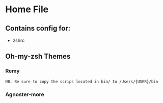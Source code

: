 # Home File

## Contains config for:

* zshrc

## Oh-my-zsh Themes

### Remy

    NB: Be sure to copy the scrips located in bin/ to /Users/{USER}/bin

### Agnoster-more
